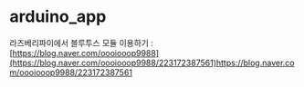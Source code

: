 # arduino_app


라즈베리파이에서 블루투스 모듈 이용하기
: [https://blog.naver.com/oooiooop9988](https://blog.naver.com/oooiooop9988/223172387561)https://blog.naver.com/oooiooop9988/223172387561
